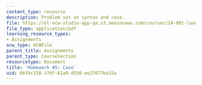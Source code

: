 ```yaml
---
content_type: resource
description: Problem set on syntax and case.
file: https://ol-ocw-studio-app-qa.s3.amazonaws.com/courses/24-902-language-and-its-structure-ii-syntax-fall-2003/06f9c15837df61a0d550ee27677ba15a_ps_6_icelandic.pdf
file_type: application/pdf
learning_resource_types:
- Assignments
ocw_type: OCWFile
parent_title: Assignments
parent_type: CourseSection
resourcetype: Document
title: 'Homework #5: Case'
uid: 06f9c158-37df-61a0-d550-ee27677ba15a
---
```

